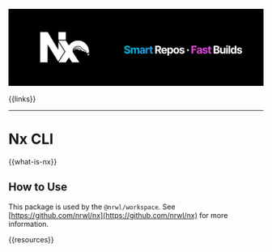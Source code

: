 <p align="center"><img src="https://raw.githubusercontent.com/nrwl/nx/master/images/nx.png" width="600"></p>

{{links}}

<hr>

# Nx CLI

{{what-is-nx}}

## How to Use

This package is used by the `@nrwl/workspace`. See [https://github.com/nrwl/nx](https://github.com/nrwl/nx) for more information.

{{resources}}
